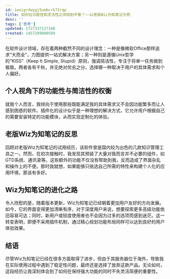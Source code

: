 ```yaml
---
id: iwxigrdwygj5umbcrk72rqp
title: 如何在功能性和灵活性之间找到平衡？——以老版Wiz为知笔记为例
desc: ''
tags: ['思考']
updated: 1727337127160
created: 1457289000589
---
```

在软件设计领域，存在着两种截然不同的设计理念：一种是像微软Office那样追求“大而全”，力图提供一站式解决方案；另一种则是遵循Unix哲学的“KISS”（Keep It Simple, Stupid）原则，强调简洁性，专注于将单一任务做到极致。两者各有千秋，并无绝对优劣之分，选择哪一种取决于用户的具体需求和个人偏好。

## 个人视角下的功能性与简洁性的权衡
就我个人而言，我倾向于使用那些既能满足我的具体需求又不会因功能繁多而让人感到困惑的软件。插件化的设计似乎是一种理想的解决方式，它允许用户根据自己的需要安装特定的功能模块，从而实现定制化的体验。

## 老版Wiz为知笔记的反思
回顾对老版Wiz为知笔记的试用经历，该软件曾是国内较为出色的几款知识管理工具之一。然而，在初次接触时，我发现其预装了大量对我而言并不必要的组件，如GTD系统、通讯录等。这些额外的功能不仅没有帮助到我，反而造成了界面杂乱和操作上的不便。那时我就想，如果能够只挑选自己所需的特性来构建个人化的应用环境，那该有多好。

## Wiz为知笔记的进化之路
令人欣慰的是，随着版本更新，Wiz为知笔记已经朝着更加用户友好的方向发展。如今，它的界面变得更加清晰有序，对于深度用户来说，想要探索更多高级功能依旧容易可达；同时，新用户或轻度使用者也不会因为过多的选项而感到迷茫。这一转变表明，即便不采用插件机制，通过精心规划功能布局同样可以达到良好的用户体验效果。

## 结语
尽管Wiz为知笔记已经在很多方面取得了进步，但由于其服务器位于海外，导致我在实际使用过程中遇到了稳定性问题，最终还是选择了放弃这款产品。无论如何，这段经历让我深刻体会到了如何在保持强大功能的同时不失灵活简便的重要性。